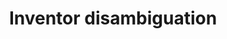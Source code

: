 ---
citation: Ronald Lai; Alexander D'Amour; Amy Yu; Ye Sun; Lee Fleming, 2011, "Disambiguation
  and Co-authorship Networks of the U.S. Patent Inventor Database (1975 - 2010)",
  https://doi.org/10.7910/DVN/5F1RRI, Harvard Dataverse, V5, UNF:5:RqsI3LsQEYLHkkg5jG/jRg==
  [fileUNF]
cost: None
description: ''
location: https://dataverse.harvard.edu/dataverse/patent
shortname: inventor_disambiguation
tags: '[Disambiguation]'
timeframe: 1975-2010
title: Inventor disambiguation
uuid: e77ef2c0-6a35-437a-8893-83eb88ad7bc9
---